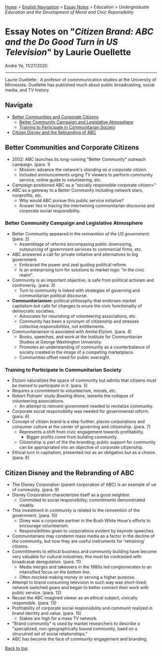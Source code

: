 [Home](https://andre-ye.github.io) > [English Navigation](https://andre-ye.github.io/english/english_navigation) > [Essay Notes](https://andre-ye.github.io/english/english_navigation#notes-on-essays) > Education > *Undergraduate Education and the Development of Moral and Civic Reponsibility*

# Essay Notes on "*Citizen Brand: ABC and the Do Good Turn in US Television*" by Laurie Ouellette
Andre Ye, 11/27/2020

---

Laurie Ouellette
:  A profesor of commmunication studies at the University of Minnesota. Ouellette has published much about public broadcasting, social media, and TV history.

## Navigate
- [Better Communities and Corporate Citizens](#better-communities-and-corporate-citizens)
  * [Better Community Campaign and Legislative Atmosphere](#better-community-campaign-and-legislative-atmosphere)
  * [Training to Participate in Communitarian Society](#training-to-participate-in-communitarian-society)
- [Citizen Disney and the Rebranding of ABC](#citizen-disney-and-the-rebranding-of-abc)

## Better Communities and Corporate Citizens
- 2002: ABC launches its long-running "Better Community" outreach campaign. (para. 1)
  - Mission: advance the network's *standing as a corporate citizen*.
  - Included announcements urging TV viewers to perform community service, online guide to volunteering, etc.
- Campaign positioned ABC as a "socially responsible corporate citizen>"
- ABC as a gateway to a Better Community including network stars, nonprofits, etc.
  - Why would ABC pursue this public service initiative?
  - Answer lies in tracing the intertwining communitarian discourse and corporate social responsibility.

### Better Community Campaign and Legislative Atmosphere
- Better Community appeared in the *reinvention of the US government.* (para. 2)
  - Assemblage of reforms encompasing public downsizing, outsourcing of government services to commercial firms, etc.
- ABC answered a call for private initiative and alternatives to big government.
  - Embraced the power and zeal guiding poliitcal reform.
  - Is an enterprising turn for solutions to market logic "in the civic realm".
- Community is an important objective; is safe from political activism and controversy. (para. 3)
  - Turn to community is linked with strategies of governing and communitarian political discourse.
- **Communitarianism:** political philosophy that endorses market capitalism but calls for changes to enure the civic functionality of democratic societies.
  - Advocates for nourishing of volunteering associations, etc.
  - Community has been a synonym of citizenship and stresses collective *responsibilities*, not entitlements. 
- Communitarianism is asociated with Amitai Etzioni. (para. 4)
  - Books, speeches, and work at the Institute for Communitarian Studies at George Washington University.
  - Promotes an understanding of community as a counterbalance of society created in the image of a competing marketplace.
  - Communities offset need for public oversight.

### Training to Participate in Communitarian Society
- Etzioni naturalizes the space of community but admits that citizens *must be trained* to participate in it. (para. 5)
- Requires a commitment to volunteerism, morals, etc.
- Robert Putnam' study *Bowling Alone*, laments the collapse of volunteering associations.
  - An attempt to reinvent government needed to revitalize community.
- Corporate social responsibility was needed for governmental reform. (para. 6)
- Concept of citizen brand is a step further; places corporations and consumer culture at the center of governing and citizenship. (para. 7)
  - Represents a shift from civic engagement towards  profitability.
    - Bigger profits come from building community.
  - Citizenship is part of the the branding; public support for community can be appropriated into an objective of corporate citizenship.
- Ethical turn in capitalism, presented not as an obligation but as a choice. (para. 8)

## Citizen Disney and the Rebranding of ABC
- The Disney Corporation (parent corporation of ABC) is an example of ue of community. (para. 9)
- Disney Corporation characterizes itself as a good neighbor.
  - Committed to social responsibility; commitments demonstrated visably.
- This investment in community is related to the reinvention of the government. (para. 10)
  - Diney was a corporate partner in the Bush White Houe's efforts to encourage volunteerism.
  - Responsibilities given to corporations evident by keynote speeches.
- Communitarians may condemn mass media as a factor in the decline of the community, but now they are useful instruments for 'retraining' citizens.
- Committments to ethical business and community building have become very valuable for cultural industries; this must be contrasted with broadcasat deregulation. (para. 11)
  - Media merges and takeovers in the 1980s led conglomerates to an intensified focus on *the bottom line*.
  - Often mocked making money or serving a higher purpose. 
- Attempt to brand consuming television in such way was short-lived; network switched gears and began to better connect their work with public service. (para. 12)
- Recast the ABC imagined viewer as an ethical subject, civically responsible. (para. 13)
- Profitability of corporate social responsibility and communit realized in brand identity and value. (para. 15)
  - Stakes are high for a mass TV network. 
- "Brand community" is used by market researchers to describe a "specialized, non-geographically bound community, baed on a strucutred set of social relationships."
- ABC has become the face of community engagement and branding.

[Back to top](#)
